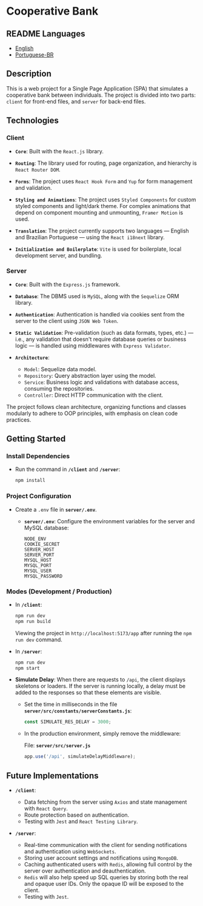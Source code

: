 # Cooperative Bank

## README Languages

- [English](README.md)
- [Portuguese-BR](README-pt.md)

## Description

This is a web project for a Single Page Application (SPA) that simulates a cooperative bank between individuals. The project is divided into two parts: `client` for front-end files, and `server` for back-end files.

## Technologies

### Client

- **`Core`**: Built with the `React.js` library.

- **`Routing`**: The library used for routing, page organization, and hierarchy is `React Router DOM`.

- **`Forms`**: The project uses `React Hook Form` and `Yup` for form management and validation.

- **`Styling and Animations`**: The project uses `Styled Components` for custom styled components and light/dark theme. For complex animations that depend on component mounting and unmounting, `Framer Motion` is used.

- **`Translation`**: The project currently supports two languages — English and Brazilian Portuguese — using the `React i18next` library.

- **`Initialization and Boilerplate`**: `Vite` is used for boilerplate, local development server, and bundling.

### Server

- **`Core`**: Built with the `Express.js` framework.

- **`Database`**: The DBMS used is `MySQL`, along with the `Sequelize` ORM library.

- **`Authentication`**: Authentication is handled via cookies sent from the server to the client using `JSON Web Token`.

- **`Static Validation`**: Pre-validation (such as data formats, types, etc.) — i.e., any validation that doesn't require database queries or business logic — is handled using middlewares with `Express Validator`.

- **`Architecture`**:
  - `Model`: Sequelize data model.
  - `Repository`: Query abstraction layer using the model.
  - `Service`: Business logic and validations with database access, consuming the repositories.
  - `Controller`: Direct HTTP communication with the client.

The project follows clean architecture, organizing functions and classes modularly to adhere to OOP principles, with emphasis on clean code practices.

## Getting Started

### Install Dependencies

- Run the command in **`/client`** and **`/server`**:
  ```bash
  npm install
  ```

### Project Configuration

- Create a `.env` file in **`server/.env`**.

  - **`server/.env`**: Configure the environment variables for the server and MySQL database:

    ```env
    NODE_ENV
    COOKIE_SECRET
    SERVER_HOST
    SERVER_PORT
    MYSQL_HOST
    MYSQL_PORT
    MYSQL_USER
    MYSQL_PASSWORD
    ```

### Modes (Development / Production)

- In **`/client`**:

  ```bash
  npm run dev
  npm run build
  ```

  Viewing the project in `http://localhost:5173/app` after running the `npm run dev` command.

- In **`/server`**:

  ```bash
  npm run dev
  npm start
  ```

- **Simulate Delay**: When there are requests to `/api`, the client displays skeletons or loaders. If the server is running locally, a delay must be added to the responses so that these elements are visible.

  - Set the time in milliseconds in the file **`server/src/constants/serverConstants.js`**:

    ```js
    const SIMULATE_RES_DELAY = 3000;
    ```

  - In the production environment, simply remove the middleware:

    File: **`server/src/server.js`**

    ```js
    app.use('/api', simulateDelayMiddleware);
    ```

## Future Implementations

- **`/client`**:

  - Data fetching from the server using `Axios` and state management with `React Query`.
  - Route protection based on authentication.
  - Testing with `Jest` and `React Testing Library`.

- **`/server`**:

  - Real-time communication with the client for sending notifications and authentication using `WebSockets`.
  - Storing user account settings and notifications using `MongoDB`.
  - Caching authenticated users with `Redis`, allowing full control by the server over authentication and deauthentication.
  - `Redis` will also help speed up SQL queries by storing both the real and opaque user IDs. Only the opaque ID will be exposed to the client.
  - Testing with `Jest`.
